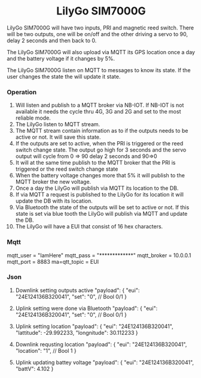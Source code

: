 <h1 align = "center">LilyGo SIM7000G</h1>

LilyGo SIM7000G will have two inputs, PRI and magnetic reed switch. There will be two outputs, one will be on/off and the other driving a servo to 90, delay 2 seconds and then back to 0.

The LilyGo SIM7000G will also upload via MQTT its GPS location once a day and the battery voltage if it changes by 5%.

The LilyGo SIM7000G listen on MQTT to messages to know its state. If the user changes the state the will update it state.

### Operation

1. Will listen and publish to a MQTT broker via NB-IOT. If NB-IOT is not available it needs the cycle thru 4G, 3G and 2G and set to the most reliable mode.
2. The LilyGo listen to MQTT stream.
3. The MQTT stream contain information as to if the outputs needs to be active or not. It will save this state.
4. If the outputs are set to active, when the PRI is triggered or the reed switch change state. The output go high for 3 seconds and the servo output will cycle from 0 => 90 delay 2 seconds and 90=>0 
5. It will at the same time publish to the MQTT broker that the PRI is triggered or the reed switch change state
6. When the battery voltage changes more that 5% it will publish to the MQTT broker the new voltage.
7. Once a day the LilyGo will publish via MQTT its location to the DB.
8. If via MQTT a request is published to the LilyGo for its location it will update the DB with its location.
9. Via Bluetooth the state of the outputs will be set to active or not. If this state is set via blue tooth the LilyGo will publish via MQTT and update the DB.
10. The LilyGo will have a EUI that consist of 16 hex characters.

### Mqtt

mqtt_user = "IamHere"
mqtt_pass = "*************"
mqtt_broker = 10.0.0.1
mqtt_port = 8883
ma=qtt_topic = EUI


### Json

1. Downlink setting outputs active
      "payload": {
            "eui": "24E124136B320041",
            "set": "0", // Bool 0/1
        }

2. Uplink setting were done via Bluetooth
         "payload": {
            "eui": "24E124136B320041",
            "set": "0", // Bool 0/1
         }

3. Uplink setting location
         "payload": {
            "eui": "24E124136B320041",
            "lattitude": -29.992233,
            "longnitude": 30.112233
         }

4. Downlink requsting location
         "payload": {
            "eui": "24E124136B320041",
            "location":  "1", // Bool 1
         }

5. Uplink updating battey voltage
         "payload": {
            "eui": "24E124136B320041",
            "battV":  4.102
         }
